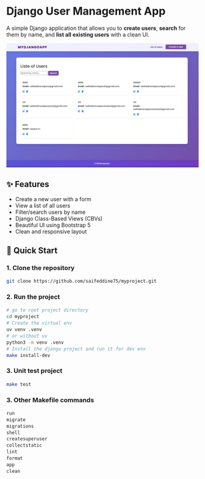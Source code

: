 # Django User Management App

A simple Django application that allows you to **create users**, **search** for them by name, and **list all existing users** with a clean UI.

<img src="app_preview.png" alt="alt text" width="800"/>


## ✨ Features

- Create a new user with a form
- View a list of all users
- Filter/search users by name
- Django Class-Based Views (CBVs)
- Beautiful UI using Bootstrap 5
- Clean and responsive layout


## 🚀 Quick Start

### 1. Clone the repository

``` bash
git clone https://github.com/saifeddine75/myproject.git
```

### 2. Run the project

``` bash
# go to root project directory
cd myproject
# Create the virtual env
uv venv .venv
# or without uv
python3 -m venv .venv
# Install the django project and run it for dev env
make install-dev
```

### 3. Unit test project

``` bash
make test
```

### 3. Other Makefile commands

``` bash
run
migrate
migrations
shell
createsuperuser
collectstatic
lint
format
app
clean
```